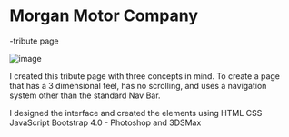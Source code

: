 
<h1>Morgan Motor Company </h1> -tribute page

![image](https://user-images.githubusercontent.com/33400427/37484146-0e844814-285e-11e8-9792-8de25e58a5fc.png)

I created this tribute page with three concepts in mind. 
To create a page that has a 3 dimensional feel, has no scrolling,
and uses a navigation system other than the standard Nav Bar.

I designed the interface and created the elements using
HTML CSS JavaScript Bootstrap 4.0 - Photoshop and 3DSMax
